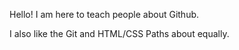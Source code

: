 Hello!  I am here to teach people about Github.

I also like the Git and HTML/CSS Paths about equally.
